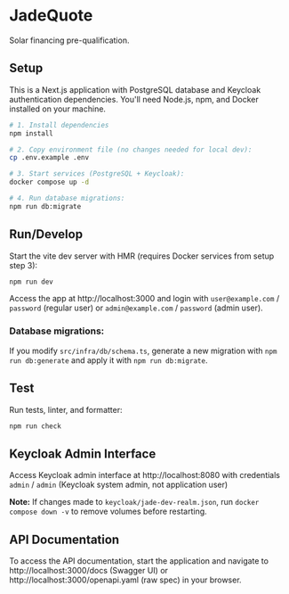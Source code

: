# JadeQuote

Solar financing pre-qualification.

## Setup

This is a Next.js application with PostgreSQL database and Keycloak authentication dependencies. You'll need Node.js, npm, and Docker installed on your machine.

```bash
# 1. Install dependencies
npm install

# 2. Copy environment file (no changes needed for local dev):
cp .env.example .env

# 3. Start services (PostgreSQL + Keycloak):
docker compose up -d

# 4. Run database migrations:
npm run db:migrate
```

## Run/Develop

Start the vite dev server with HMR (requires Docker services from setup step 3):

```bash
npm run dev
```

Access the app at http://localhost:3000 and login with `user@example.com` / `password` (regular user) or `admin@example.com` / `password` (admin user).

### Database migrations:

If you modify `src/infra/db/schema.ts`, generate a new migration with `npm run db:generate` and apply it with `npm run db:migrate`.

## Test

Run tests, linter, and formatter:

```bash
npm run check
```

## Keycloak Admin Interface

Access Keycloak admin interface at http://localhost:8080 with credentials `admin` / `admin` (Keycloak system admin, not application user)

**Note:** If changes made to `keycloak/jade-dev-realm.json`, run `docker compose down -v` to remove volumes before restarting.

## API Documentation

To access the API documentation, start the application and navigate to http://localhost:3000/docs (Swagger UI) or http://localhost:3000/openapi.yaml (raw spec) in your browser.
